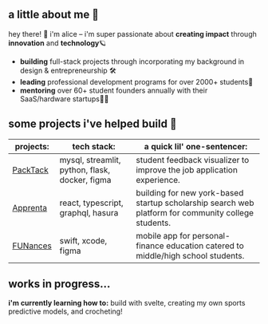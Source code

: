 ## a little about me 🍥 
hey there! 👋 i'm alice – i'm super passionate about **creating impact** through **innovation** and **technology**🪐
- **building** full-stack projects through incorporating my background in design & entrepreneurship 🛠️
- **leading** professional development programs for over 2000+ students👀
- **mentoring** over 60+ student founders annually with their SaaS/hardware startups👩‍💻

## some projects i've helped build 📓 
| projects: | tech stack: | a quick lil' one-sentencer: | 
|-------|--------| ----------|
|[PackTack](https://github.com/akl5/PackTrack)  | mysql, streamlit, python, flask, docker, figma | student feedback visualizer to improve the job application experience.|
| [Apprenta](https://www.apprenta.co/)| react, typescript, graphql, hasura | building for new york-based startup scholarship search web platform for community college students. |
|[FUNances](https://github.com/clarissaramos/Funances-)| swift, xcode, figma | mobile app for personal-finance education catered to middle/high school students. |

## works in progress...
**i'm currently learning how to:** build with svelte, creating my own sports predictive models, and crocheting! 
